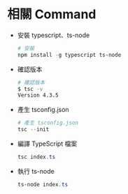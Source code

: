 # 相關 Command

- 安裝 typescript、ts-node

  ```powershell
  # 安裝
  npm install -g typescript ts-node
  ```

- 確認版本

  ```bash
  # 確認版本
  $ tsc -v
  Version 4.3.5
  ```

- 產生 tsconfig.json

  ```powershell
  # 產生 tsconfig.json
  tsc --init
  ```

- 編譯 TypeScript 檔案

  ```powershell
  tsc index.ts
  ```

- 執行 ts-node

  ```powershell
  ts-node index.ts
  ```
